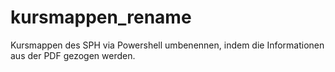 # kursmappen_rename
Kursmappen des SPH via Powershell umbenennen, indem die Informationen aus der PDF gezogen werden.
